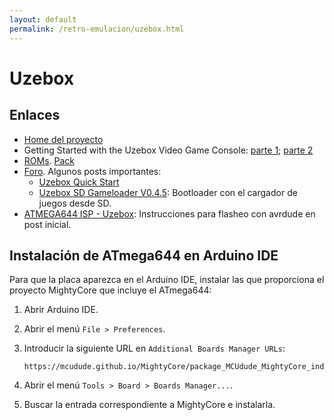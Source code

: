 ```yaml
---
layout: default
permalink: /retro-emulacion/uzebox.html
---
```


# Uzebox

## Enlaces

* [Home del proyecto](http://belogic.com/uzebox/index.asp)
* Getting Started with the Uzebox Video Game Console: [parte 1](https://www.youtube.com/watch?v=vT2TUSZWDf8); [parte 2](https://www.youtube.com/watch?v=SRUv9T9vyQ4)
* [ROMs](http://uzebox.org/wiki/index.php?title=Games_and_Demos). [Pack](http://uzebox.org/forums/download/file.php?id=2045)
* [Foro](http://uzebox.org/forums/index.php). Algunos posts importantes:
    * [Uzebox Quick Start](http://uzebox.org/forums/viewtopic.php?f=8&t=151)
    * [Uzebox SD Gameloader V0.4.5](http://uzebox.org/forums/viewtopic.php?f=3&t=520&start=0): Bootloader con el cargador de juegos desde SD.
* [ATMEGA644 ISP - Uzebox](https://forum.arduino.cc/index.php?topic=206143.0): Instrucciones para flasheo con avrdude en post inicial.

## Instalación de ATmega644 en Arduino IDE

Para que la placa aparezca en el Arduino IDE, instalar las que proporciona el proyecto MightyCore que incluye el ATmega644:

1. Abrir Arduino IDE.
2. Abrir el menú `File > Preferences`.
3. Introducir la siguiente URL en `Additional Boards Manager URLs`:

	```
	https://mcudude.github.io/MightyCore/package_MCUdude_MightyCore_index.json
	```

4. Abrir el menú `Tools > Board > Boards Manager...`.
5. Buscar la entrada correspondiente a MightyCore e instalarla.

